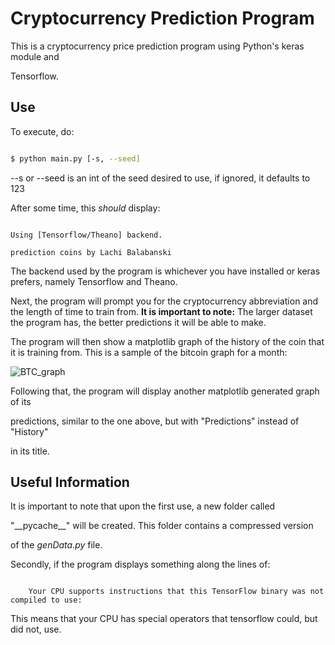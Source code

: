# Cryptocurrency Prediction Program

This is a cryptocurrency price prediction program using Python's keras module and

Tensorflow.

## Use

To execute, do:

```bash

$ python main.py [-s, --seed]

```

--s or --seed is an int of the seed desired to use, if ignored, it defaults to 123

After some time, this _should_ display:

```text

Using [Tensorflow/Theano] backend.

prediction coins by Lachi Balabanski

``` 

The backend used by the program is whichever you have installed or keras prefers, namely Tensorflow and Theano.

Next, the program will prompt you for the cryptocurrency abbreviation and the length of time to train from. __It is important to note:__ The larger dataset the program has, the better predictions it will be able to make.

The program will then show a matplotlib graph of the history of the coin that it is training from. This is a sample of the bitcoin graph for a month:

![BTC_graph](https://github.com/Temitopeishola/Hackathon/blob/main/btc_sample.png)

Following that, the program will display another matplotlib generated graph of its

predictions, similar to the one above, but with "Predictions" instead of "History"

in its title.

## Useful Information

It is important to note that upon the first use, a new folder called 

"\_\_pycache\_\_" will be created. This folder contains a compressed version

of the _genData.py_ file.

Secondly, if the program displays something along the lines of:

```text

	Your CPU supports instructions that this TensorFlow binary was not compiled to use:

```

This means that your CPU has special operators that tensorflow could, but did not, use. 

